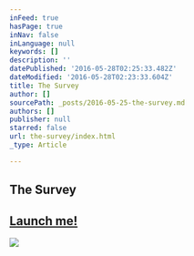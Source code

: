 ```yaml
---
inFeed: true
hasPage: true
inNav: false
inLanguage: null
keywords: []
description: ''
datePublished: '2016-05-28T02:25:33.482Z'
dateModified: '2016-05-28T02:23:33.604Z'
title: The Survey
author: []
sourcePath: _posts/2016-05-25-the-survey.md
authors: []
publisher: null
starred: false
url: the-survey/index.html
_type: Article

---
```

## The Survey

## [Launch me!][0]
![](https://the-grid-user-content.s3-us-west-2.amazonaws.com/6cb840ff-e76c-4d29-9e79-d0fcd61ab51b.png)

[0]: https://modernalkame.typeform.com/to/PgJEcV